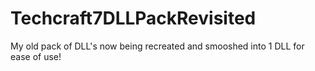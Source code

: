 # Techcraft7DLLPackRevisited

My old pack of DLL's now being recreated and smooshed into 1 DLL for ease of use!
